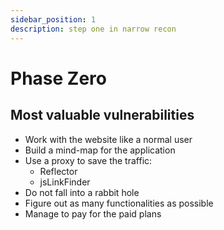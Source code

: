 ```yaml
---
sidebar_position: 1
description: step one in narrow recon
---
```

# Phase Zero

## Most valuable vulnerabilities 
- Work with the website like a normal user
- Build a mind-map for the application
- Use a proxy to save the traffic:
  - Reflector
  - jsLinkFinder 
- Do not fall into a rabbit hole
- Figure out as many functionalities as possible
- Manage to pay for the paid plans
